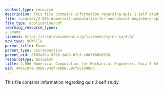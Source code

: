 ```yaml
---
content_type: resource
description: This file contains information regarding quiz 2 self study.
file: /courses/2-086-numerical-computation-for-mechanical-engineers-spring-2013/4466187e306b84af9b0659cf051b980d_MIT2_086S13_quiz2_selfstud.pdf
file_type: application/pdf
learning_resource_types:
- Exams
license: https://creativecommons.org/licenses/by-nc-sa/4.0/
ocw_type: OCWFile
parent_title: Exams
parent_type: CourseSection
parent_uid: 8f05a37a-5f26-2ab3-87c5-c0d7f605d998
resourcetype: Document
title: 2.086 Numerical Computation for Mechanical Engineers, Quiz 2 Self Study Guide
uid: 4466187e-306b-84af-9b06-59cf051b980d
---
```

This file contains information regarding quiz 2 self study.
